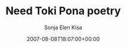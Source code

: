 ---
title: 'Need Toki Pona poetry'
posts: 1
hash: 't846'
author: 'Sonja Elen Kisa'
date: 2007-08-08T18:07:00+00:00
sources:
  - http://forums.tokipona.org/viewtopic.php%3Ft=846.html
---
